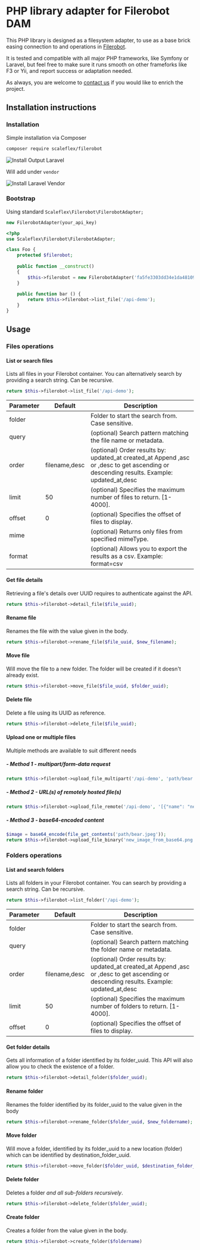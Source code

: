 # PHP library adapter for Filerobot DAM

This PHP library is designed as a filesystem adapter, to use as a base brick easing connection to and operations in [Filerobot](https://www.filerobot.com).

It is tested and compatible with all major PHP frameworks, like Symfony or Laravel, but feel free to make sure it runs smooth on other frameforks like F3 or Yii, and report success or adaptation needed.

As always, you are welcome to [contact us](mailto:hello@scaleflex.com) if you would like to enrich the project.

## Installation instructions

### Installation

Simple installation via Composer
```bash
composer require scaleflex/filerobot
```
![Install Output Laravel](https://assets.scaleflex.com/Projects/Scaleflex+Github/php-filerobot-library/laravel+install.png?vh=c2f259)

Will add under `vendor`

![Install Laravel Vendor](https://assets.scaleflex.com/Projects/Scaleflex+Github/php-filerobot-library/laravel+vendor.png?vh=f76bd3)

### Bootstrap

Using standard `Scaleflex\Filerobot\FilerobotAdapter;`

``` php
new FilerobotAdapter(your_api_key)
```

``` php
<?php
use Scaleflex\Filerobot\FilerobotAdapter;

class Foo {
    protected $filerobot;
    
    public function __construct()
    {
        $this->filerobot = new FilerobotAdapter('fa5fe3303dd34e1da4810915c7c3fd6f');
    }
    
    public function bar () {
        return $this->filerobot->list_file('/api-demo');
    }
}
```
## Usage
### Files operations
#### List or search files
Lists all files in your Filerobot container. You can alternatively search by providing a search string. Can be recursive.
``` php
return $this->filerobot->list_file('/api-demo');
```
| Parameter | Default | Description |
| --- | --- | --- |
| folder | | Folder to start the search from. Case sensitive. |
| query | | (optional) Search pattern matching the file name or metadata. |
| order | filename,desc | (optional) Order results by: updated_at created_at Append ,asc or ,desc to get ascending or descending results. Example: updated_at,desc|
| limit | 50 | (optional) Specifies the maximum number of files to return. [1-4000].|
| offset | 0 | (optional) Specifies the offset of files to display.|
| mime | |  (optional) Returns only files from specified mimeType.|
| format | | (optional) Allows you to export the results as a csv. Example: format=csv |

#### Get file details
Retrieving a file's details over UUID requires to authenticate against the API.
``` php
return $this->filerobot->detail_file($file_uuid);
```

#### Rename file
Renames the file with the value given in the body.
``` php
return $this->filerobot->rename_file($file_uuid, $new_filename);
```

#### Move file
Will move the file to a new folder. The folder will be created if it doesn't already exist.
``` php
return $this->filerobot->move_file($file_uuid, $folder_uuid);
```

#### Delete file
Delete a file using its UUID as reference.
``` php
return $this->filerobot->delete_file($file_uuid);
```

#### Upload one or multiple files
Multiple methods are available to suit different needs

##### - Method 1 - multipart/form-data request
``` php
return $this->filerobot->upload_file_multipart('/api-demo', 'path/bear.jpg', 'bear.jpg');
```

##### - Method 2 - URL(s) of remotely hosted file(s)
``` php
return $this->filerobot->upload_file_remote('/api-demo', '[{"name": "new_filename.jpg",  "url":"http://sample.li/boat.jpg" }]');
```

##### - Method 3 - base64-encoded content
``` php
$image = base64_encode(file_get_contents('path/bear.jpeg'));
return $this->filerobot->upload_file_binary('new_image_from_base64.png', $image)
```

### Folders operations
#### List and search folders 
Lists all folders in your Filerobot container. You can search by providing a search string. Can be recursive.
``` php
return $this->filerobot->list_folder('/api-demo');
```
| Parameter | Default | Description |
| --- | --- | --- |
| folder | | Folder to start the search from. Case sensitive. |
| query | | (optional) Search pattern matching the folder name or metadata. |
| order | filename,desc | (optional) Order results by: updated_at created_at Append ,asc or ,desc to get ascending or descending results. Example: updated_at,desc|
| limit | 50 | (optional) Specifies the maximum number of folders to return. [1-4000].|
| offset | 0 | (optional) Specifies the offset of files to display.|

#### Get folder details
Gets all information of a folder identified by its folder_uuid. This API will also allow you to check the existence of a folder.
``` php
return $this->filerobot->detail_folder($folder_uuid);
```

#### Rename folder
Renames the folder identified by its folder_uuid to the value given in the body
``` php
return $this->filerobot->rename_folder($folder_uuid, $new_foldername);
```

#### Move folder
Will move a folder, identified by its folder_uuid to a new location (folder) which can be identified by destination_folder_uuid.
``` php
return $this->filerobot->move_folder($folder_uuid, $destination_folder_uuid);
```

#### Delete folder
Deletes a folder _and all sub-folders recursively_.
``` php
return $this->filerobot->delete_folder($folder_uuid);
```

#### Create folder
Creates a folder from the value given in the body.
``` php
return $this->filerobot->create_folder($foldername)
```

